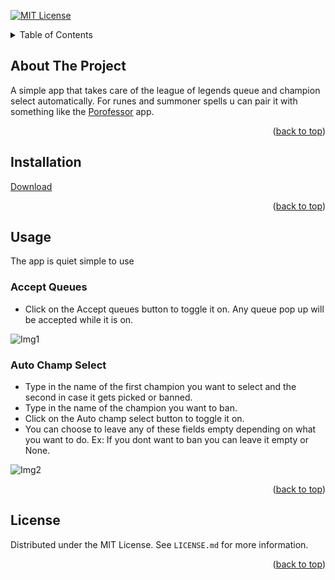 <div id="top"></div>

[![MIT License][license-shield]][license-url]

<!-- TABLE OF CONTENTS -->
<details>
  <summary>Table of Contents</summary>
  <ol>
    <li>
      <a href="#about-the-project">About The Project</a>
    </li>
    <li>
        <a href="#installation">Installation</a></li>
    </li>
    <li>
        <a href="#usage">Usage</a>
    </li>
    <li>
        <a href="#license">License</a>
    </li>
  </ol>
</details>



<!-- ABOUT THE PROJECT -->
## About The Project

A simple app that takes care of the league of legends queue and champion select automatically. For runes and summoner spells u can pair it with something like the [Porofessor](https://porofessor.gg/download) app.

<p align="right">(<a href="#top">back to top</a>)</p>



<!-- GETTING STARTED -->
## Installation

[Download](https://github.com/MMchad/AutoQueue/raw/main/Release/AutoQueue.exe)


<p align="right">(<a href="#top">back to top</a>)</p>



<!-- USAGE EXAMPLES -->
## Usage

The app is quiet simple to use

### Accept Queues

* Click on the Accept queues button to toggle it on. Any queue pop up will be accepted while it is on.

![Img1](https://github.com/MMchad/AutoQueue/blob/main/Screenshots/AutoAccept.gif?raw=true)

### Auto Champ Select

* Type in the name of the first champion you want to select and the second in case it gets picked or banned.
* Type in the name of the champion you want to ban.
* Click on the Auto champ select button to toggle it on.
* You can choose to leave any of these fields empty depending on what you want to do. Ex: If you dont want to ban you can leave it empty or None.

![Img2](https://github.com/MMchad/AutoQueue/blob/main/Screenshots/AutoChampSelect.gif?raw=true)

<p align="right">(<a href="#top">back to top</a>)</p>


<!-- LICENSE -->
## License

Distributed under the MIT License. See `LICENSE.md` for more information.

<p align="right">(<a href="#top">back to top</a>)</p>

<!-- MARKDOWN LINKS & IMAGES -->
<!-- https://www.markdownguide.org/basic-syntax/#reference-style-links -->
[license-shield]: https://img.shields.io/github/license/othneildrew/Best-README-Template.svg?style=for-the-badge
[license-url]: https://github.com/MMchad/AutoQueue/blob/main/LICENSE.md